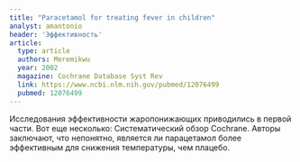```yaml
---
title: "Paracetamol for treating fever in children"
analyst: amantonio
header: 'Эффективность'
article:
  type: article
  authors: Meremikwu
  year: 2002
  magazine: Cochrane Database Syst Rev
  link: https://www.ncbi.nlm.nih.gov/pubmed/12076499
  pubmed: 12076499
---
```


Исследования эффективности жаропонижающих приводились в первой части. Вот еще несколько:
Систематический обзор Cochrane. Авторы заключают, что непонятно, является ли парацетамол более эффективным для снижения температуры, чем плацебо.
